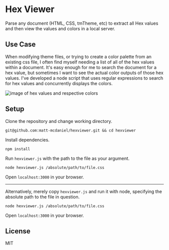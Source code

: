 # Hex Viewer
Parse any document (HTML, CSS, tmTheme, etc) to extract all Hex values and then view the values and colors in a local server.

## Use Case
When modifying theme files, or trying to create a color palette from an existing css file, I often find myself needing a list of all of the hex values within a document. It's easy enough for me to search the document for a hex value, but sometimes I want to see the actual color outputs of those hex values. I've developed a node script that uses regular expressions to search for hex values and concurrently displays the colors.

![image of hex values and respective colors](http://i.imgur.com/EWZVxlg.jpg)

## Setup
Clone the repository and change working directory.
```
git@github.com:matt-mcdaniel/hexviewer.git && cd hexviewer
```

Install dependencies.
```
npm install
```

Run `hexviewer.js` with the path to the file as your argument.
```
node hexviewer.js /absolute/path/to/file.css
```

Open `localhost:3000` in your browser.

---

Alternatively, merely copy `hexviewer.js` and run it with node, specifying the absolute path to the file in question.

```
node hexviewer.js /absolute/path/to/file.css
```

Open `localhost:3000` in your browser.

License
----

MIT